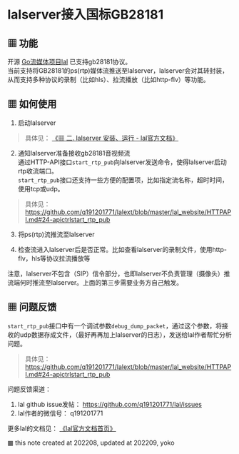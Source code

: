 # lalserver接入国标GB28181

## ▦ 功能

开源 [Go流媒体项目lal](https://github.com/q191201771/lal) 已支持gb28181协议。  
当前支持将GB28181的ps(rtp)媒体流推送至lalserver，lalserver会对其转封装，从而支持多种协议的录制（比如hls）、拉流播放（比如http-flv）等功能。

## ▦ 如何使用

1) 启动lalserver  

> 具体见： [《▦ 二. lalserver 安装、运行 - lal官方文档》](https://pengrl.com/lal/#/?id=%e2%96%a6-%e4%ba%8c-lalserver-%e5%ae%89%e8%a3%85%e3%80%81%e8%bf%90%e8%a1%8c)

2) 通知lalserver准备接收gb28181音视频流  
通过HTTP-API接口`start_rtp_pub`向lalserver发送命令，使得lalserver启动rtp收流端口。  
`start_rtp_pub`接口还支持一些方便的配置项，比如指定流名称，超时时间，使用tcp或udp。  

> 具体见： https://github.com/q191201771/lalext/blob/master/lal_website/HTTPAPI.md#24-apictrlstart_rtp_pub

3) 将ps(rtp)流推流至lalserver  

4) 检查流进入lalserver后是否正常。比如查看lalserver的录制文件，使用http-flv，hls等协议拉流播放等  

注意，lalserver不包含（SIP）信令部分，也即lalserver不负责管理（摄像头）推流端何时推流至lalserver。上面的第三步需要业务方自己触发。

## ▦ 问题反馈

`start_rtp_pub`接口中有一个调试参数`debug_dump_packet`，通过这个参数，将接收的udp数据存成文件，（最好再再加上lalserver的日志），发送给lal作者帮忙分析问题。

> 具体见： https://github.com/q191201771/lalext/blob/master/lal_website/HTTPAPI.md#24-apictrlstart_rtp_pub

问题反馈渠道：  
1) lal github issue发帖： https://github.com/q191201771/lal/issues  
2) lal作者的微信号： q191201771  

更多lal的文档见： [《lal官方文档首页》](https://pengrl.com/lal)

▦ this note created at 202208, updated at 202209, yoko
